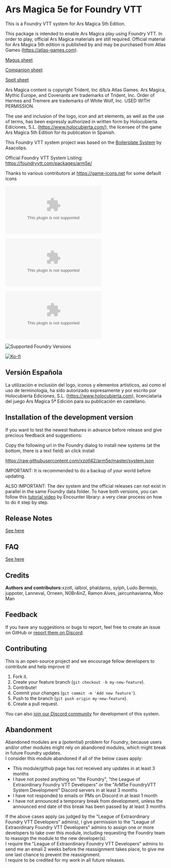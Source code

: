 # Ars Magica 5e for Foundry VTT

This is a Foundry VTT system for Ars Magica 5th Edition.

This package is intended to enable Ars Magica play using Foundry VTT. In order to play, official Ars Magica materials are still required. Official material for Ars Magica 5th edition is published by and may be purchased from Atlas Games (https://atlas-games.com).

[Magus sheet](./website/img/MagusSheet.png)

[Companion sheet](./website/img/Companion_sheet.png)

[Spell sheet](./website/img/SpellSheet.png)

Ars Magica content is copyright Trident, Inc d/b/a Atlas Games. Ars Magica, Mythic Europe, and Covenants are trademarks of Trident, Inc. Order of Hermes and Tremere are trademarks of White Wolf, Inc. USED WITH PERMISSION.

The use and inclusion of the logo, icon and art elements, as well as the use of terms, has been expressly authorized in written form by Holocubierta Ediciones, S.L. (https://www.holocubierta.com/), the licensee of the game Ars Magica 5th Edition for its publication in Spanish.

This Foundry VTT system project was based on the [Boilerplate System](https://gitlab.com/asacolips-projects/foundry-mods/boilerplate) by Asacolips.

Official Foundry VTT System Listing: https://foundryvtt.com/packages/arm5e/

Thanks to various contributors at https://game-icons.net for some default icons

![Latest Release Download Count](https://img.shields.io/github/downloads/Xzotl42/arm5e/latest/arm5e.zip)

![Release 2.1.0.18 Download Count](https://img.shields.io/github/downloads/Xzotl42/arm5e/v2.1.0.18/arm5e.zip)

![Release 1.4.8 Download Count (V9)](https://img.shields.io/github/downloads/Xzotl42/arm5e/v1.4.8/arm5e.zip)

![Supported Foundry Versions](https://img.shields.io/endpoint?url=https://foundryshields.com/version?url=https://github.com/Xzotl42/arm5e/releases/latest/download/system.json)

[![Ko-fi](https://img.shields.io/badge/Ko--fi-xzotl-00B9FE?logo=kofi)](https://ko-fi.com/xzotl)

## Versión Española

La utilización e inclusión del logo, iconos y elementos artísticos, así como el uso de terminología, ha sido autorizado expresamente y por escrito por Holocubierta Ediciones, S.L. (https://www.holocubierta.com), licenciataria del juego Ars Magica 5ª Edición para su publicación en castellano.

## Installation of the development version

If you want to test the newest features in advance before release and give precious feedback and suggestions:

Copy the following url in the Foundry dialog to install new systems (at the bottom, there is a text field) an click install

https://raw.githubusercontent.com/xzotl42/arm5e/master/system.json

IMPORTANT: It is recommended to do a backup of your world before updating.

ALSO IMPORTANT: The dev system and the official releases can not exist in parallel in the same Foundry data folder. To have both versions, you can follow this [tutorial video](https://youtu.be/B74ZAp3xx3o) by Encounter library: a very clear process on how to do it step by step.

## Release Notes

[See here](ReleaseNotes.md)

## FAQ

[See here](FAQ.md)

## Credits

<b>Authors and contributors:</b>xzotl, ialbiol, phaldaros, sylph, Ludo.Bermejo, juppoter, Lanneval, Orneen, N0Br4inZ, Ramon Alves, jaircunhavianna, Moo Man<br>

## Feedback

If you have any suggestions or bugs to report, feel free to create an issue on GitHub or [report them on Discord](https://discord.gg/DdDetc9SYP).

## Contributing

This is an open-source project and we encourage fellow developers to contribute and help improve it!

1. Fork it.
2. Create your feature branch (`git checkout -b my-new-feature`).
3. Contribute!
4. Commit your changes (`git commit -m 'Add new feature'`).
5. Push to the branch (`git push origin my-new-feature`).
6. Create a pull request.

You can also [join our Discord community](https://discord.gg/DdDetc9SYP) for development of this system.

## Abandonment

Abandoned modules are a (potential) problem for Foundry, because users and/or other modules might rely on abandoned modules, which might break in future Foundry updates.<br>
I consider this module abandoned if all of the below cases apply:

<ul>
  <li>This module/github page has not received any updates in at least 3 months</li>
  <li>I have not posted anything on "the Foundry", "the League of Extraordinary Foundry VTT Developers" or the "ArM5e FoundryVTT System Development" Discord servers in at least 3 months</li>

  <li>I have not responded to emails or PMs on Discord in at least 1 month</li>
  <li>I have not announced a temporary break from development, unless the announced end date of this break has been passed by at least 3 months</li>
</ul>
If the above cases apply (as judged by the "League of Extraordinary Foundry VTT Developers" admins), I give permission to the "League of Extraordinary Foundry VTT Developers" admins to assign one or more developers to take over this module, including requesting the Foundry team to reassign the module to the new developer(s).<br>
I require the "League of Extraordinary Foundry VTT Developers" admins to send me an email 2 weeks before the reassignment takes place, to give me one last chance to prevent the reassignment.<br>
I require to be credited for my work in all future releases.
